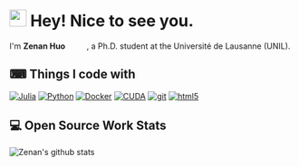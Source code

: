 <h1><img src="https://emojis.slackmojis.com/emojis/images/1531849430/4246/blob-sunglasses.gif?1531849430" width="30"/> Hey! Nice to see you.</h1>

I'm **Zenan Huo** <img src="https://cdn.jsdelivr.net/gh/ZenanH/ZenanH/images/man.svg" width="13"> <img src="https://cdn.jsdelivr.net/gh/ZenanH/ZenanH/images/China.svg" width="13"/>
 , a Ph.D. student at the Université de Lausanne (UNIL). 

## ⌨ Things I code with
<p>
  <a href="https://julialang.org" target="_blank">
   <img alt="Julia" src="https://img.shields.io/badge/-Julia-430098?style=flat-square&logo=Julia&logoColor=white"><a>
  <a href="https://www.python.org" target="_blank">
   <img alt="Python" src="https://img.shields.io/badge/-Python-D2691E?style=flat-square&logo=Python&logoColor=white"><a>
  <a href="https://www.docker.com" target="_blank">
   <img alt="Docker" src="https://img.shields.io/badge/-Docker-46a2f1?style=flat-square&logo=docker&logoColor=white"><a>
  <a href="https://developer.nvidia.com/cuda-toolkit" target="_blank">
   <img alt="CUDA" src="https://img.shields.io/badge/-CUDA-B7178C?style=flat-square&logo=nvidia&logoColor=white"><a>
  <a href="https://github.com" target="_blank">
   <img alt="git" src="https://img.shields.io/badge/-Git-F05032?style=flat-square&logo=git&logoColor=white"><a>
  <a href="https://developer.mozilla.org/en-US/docs/Glossary/HTML5" target="_blank">
   <img alt="html5" src="https://img.shields.io/badge/-HTML5-E34F26?style=flat-square&logo=html5&logoColor=white"><a>
</p>

## 💻 Open Source Work Stats

![Zenan's github stats](https://github-readme-stats.vercel.app/api?username=ZenanH&show_icons=true&title_color=000&icon_color=00cc66&text_color=000000&bg_color=ffffff)
